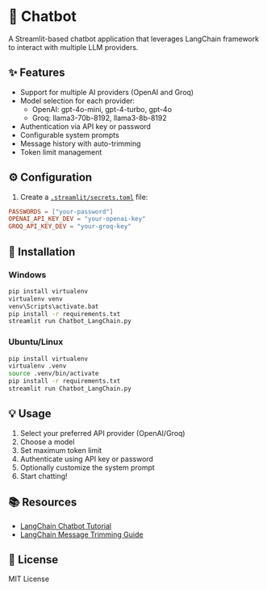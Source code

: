 # 🤖 Chatbot

A Streamlit-based chatbot application that leverages LangChain framework to interact with multiple LLM providers.

## ✨ Features

- Support for multiple AI providers (OpenAI and Groq)
- Model selection for each provider:
    - OpenAI: gpt-4o-mini, gpt-4-turbo, gpt-4o
    - Groq: llama3-70b-8192, llama3-8b-8192
- Authentication via API key or password
- Configurable system prompts
- Message history with auto-trimming
- Token limit management

## ⚙️ Configuration

1. Create a [`.streamlit/secrets.toml`](.streamlit/secrets.toml) file:

```toml
PASSWORDS = ["your-password"]
OPENAI_API_KEY_DEV = "your-openai-key"
GROQ_API_KEY_DEV = "your-groq-key"
```

## 🚀 Installation

### Windows
```sh
pip install virtualenv
virtualenv venv
venv\Scripts\activate.bat
pip install -r requirements.txt
streamlit run Chatbot_LangChain.py
```

### Ubuntu/Linux
```sh
pip install virtualenv
virtualenv .venv
source .venv/bin/activate
pip install -r requirements.txt
streamlit run Chatbot_LangChain.py
```

## 💡 Usage

1. Select your preferred API provider (OpenAI/Groq)
2. Choose a model
3. Set maximum token limit
4. Authenticate using API key or password
5. Optionally customize the system prompt
6. Start chatting!

## 📚 Resources

- [LangChain Chatbot Tutorial](https://python.langchain.com/docs/tutorials/chatbot/)
- [LangChain Message Trimming Guide](https://python.langchain.com/docs/how_to/trim_messages/)

## 📝 License

MIT License
